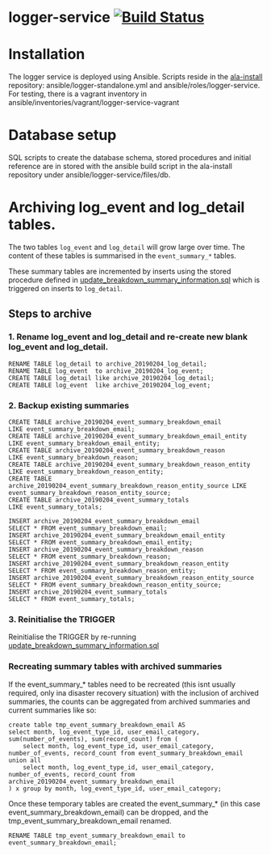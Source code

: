 # logger-service   [![Build Status](https://travis-ci.com/AtlasOfLivingAustralia/logger-service.svg?branch=master)](https://travis-ci.com/github/AtlasOfLivingAustralia/logger-service)

# Installation

The logger service is deployed using Ansible. Scripts reside in the [ala-install](https://github.com/AtlasOfLivingAustralia/ala-install) repository: ansible/logger-standalone.yml and ansible/roles/logger-service. For testing, there is a vagrant inventory in ansible/inventories/vagrant/logger-service-vagrant

# Database setup

SQL scripts to create the database schema, stored procedures and initial reference are in stored with the ansible build script in the ala-install repository under ansible/logger-service/files/db.

# Archiving log_event and log_detail tables.

The two tables `log_event` and `log_detail` will grow large over time. The content of these tables is summarised in the `event_summary_*` tables.

These summary tables are incremented by inserts using the stored procedure defined in [update_breakdown_summary_information.sql](https://github.com/AtlasOfLivingAustralia/ala-install/blob/master/ansible/roles/logger-service/files/db/update_breakdown_summary_information.sql) which is triggered on inserts to `log_detail`.

## Steps to archive

### 1. Rename log_event and log_detail and re-create new blank log_event and log_detail.
```
RENAME TABLE log_detail to archive_20190204_log_detail;
RENAME TABLE log_event  to archive_20190204_log_event;
CREATE TABLE log_detail like archive_20190204_log_detail;
CREATE TABLE log_event  like archive_20190204_log_event;
```
### 2. Backup existing summaries

```
CREATE TABLE archive_20190204_event_summary_breakdown_email                LIKE event_summary_breakdown_email; 
CREATE TABLE archive_20190204_event_summary_breakdown_email_entity         LIKE event_summary_breakdown_email_entity;
CREATE TABLE archive_20190204_event_summary_breakdown_reason               LIKE event_summary_breakdown_reason;
CREATE TABLE archive_20190204_event_summary_breakdown_reason_entity        LIKE event_summary_breakdown_reason_entity;
CREATE TABLE archive_20190204_event_summary_breakdown_reason_entity_source LIKE event_summary_breakdown_reason_entity_source;
CREATE TABLE archive_20190204_event_summary_totals                         LIKE event_summary_totals;
```
```
INSERT archive_20190204_event_summary_breakdown_email 
SELECT * FROM event_summary_breakdown_email;
INSERT archive_20190204_event_summary_breakdown_email_entity
SELECT * FROM event_summary_breakdown_email_entity;
INSERT archive_20190204_event_summary_breakdown_reason
SELECT * FROM event_summary_breakdown_reason;
INSERT archive_20190204_event_summary_breakdown_reason_entity
SELECT * FROM event_summary_breakdown_reason_entity;
INSERT archive_20190204_event_summary_breakdown_reason_entity_source
SELECT * FROM event_summary_breakdown_reason_entity_source;
INSERT archive_20190204_event_summary_totals
SELECT * FROM event_summary_totals;
```

### 3. Reinitialise the TRIGGER

Reinitialise the TRIGGER by re-running [update_breakdown_summary_information.sql](https://github.com/AtlasOfLivingAustralia/ala-install/blob/master/ansible/roles/logger-service/files/db/update_breakdown_summary_information.sql)

### Recreating summary tables with archived summaries

If the event_summary_* tables need to be recreated (this isnt usually required, only ina disaster recovery situation) with the inclusion of archived summaries, the counts can be aggregated from archived summaries and current summaries like so:

```
create table tmp_event_summary_breakdown_email AS
select month, log_event_type_id, user_email_category, sum(number_of_events), sum(record_count) from (
    select month, log_event_type_id, user_email_category, number_of_events, record_count from event_summary_breakdown_email union all
    select month, log_event_type_id, user_email_category, number_of_events, record_count from archive_20190204_event_summary_breakdown_email
) x group by month, log_event_type_id, user_email_category;
```

Once these temporary tables are created the event_summary_* (in this case event_summary_breakdown_email) can be dropped, and the tmp_event_summary_breakdown_email renamed.

```
RENAME TABLE tmp_event_summary_breakdown_email to event_summary_breakdown_email;
```
